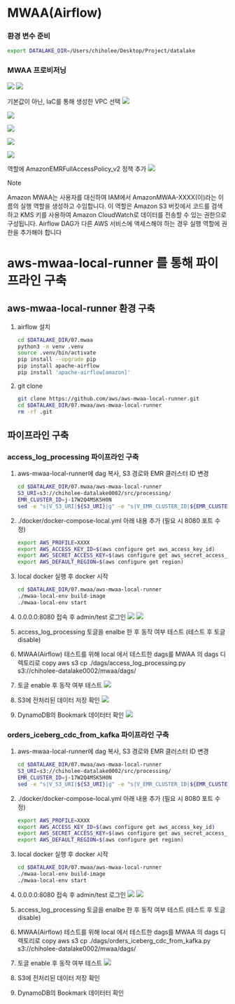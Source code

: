 # MWAA(Airflow)

### 환경 변수 준비
```bash
export DATALAKE_DIR=/Users/chiholee/Desktop/Project/datalake
```

### MWAA 프로비저닝

![](./img/2024-06-21-09-53-28.png)
![](./img/2024-06-21-09-53-41.png)

기본값이 아닌, IaC를 통해 생성한 VPC 선택
![](./img/2024-06-21-10-15-00.png)

![](./img/2024-06-21-10-15-54.png)

![](./img/2024-06-21-10-16-07.png)

![](./img/2024-06-21-10-16-21.png)

![](./img/2024-06-21-10-16-40.png)

역할에 AmazonEMRFullAccessPolicy_v2 정책 추가
![](./img/2024-06-21-13-00-16.png)

> [!NOTE]  
> Amazon MWAA는 사용자를 대신하여 IAM에서 AmazonMWAA-XXXX(이)라는 이름의 실행 역할을 생성하고 수임합니다. 이 역할은 Amazon S3 버킷에서 코드를 검색하고 KMS 키를 사용하여 Amazon CloudWatch로 데이터를 전송할 수 있는 권한으로 구성됩니다. Airflow DAG가 다른 AWS 서비스에 액세스해야 하는 경우 실행 역할에 권한을 추가해야 합니다


# aws-mwaa-local-runner 를 통해 파이프라인 구축

## aws-mwaa-local-runner 환경 구축
1. airflow 설치
    ```bash
    cd $DATALAKE_DIR/07.mwaa
    python3 -m venv .venv
    source .venv/bin/activate
    pip install --upgrade pip
    pip install apache-airflow
    pip install 'apache-airflow[amazon]'
    ````

1. git clone
    ```bash
    git clone https://github.com/aws/aws-mwaa-local-runner.git
    cd $DATALAKE_DIR/07.mwaa/aws-mwaa-local-runner
    rm -rf .git
    ````
## 파이프라인 구축
### access_log_processing 파이프라인 구축
1. aws-mwaa-local-runner에 dag 복사, S3 경로와 EMR 클러스터 ID 변경
    ```bash    
    cd $DATALAKE_DIR/07.mwaa/aws-mwaa-local-runner
    S3_URI=s3://chiholee-datalake0002/src/processing/
    EMR_CLUSTER_ID=j-17W2Q4MSK5H0N
    sed -e "s|V_S3_URI|${S3_URI}|g" -e "s|V_EMR_CLUSTER_ID|${EMR_CLUSTER_ID}|g" ../src/access_log_processing.py > ./dags/access_log_processing.py
    ````

1. ./docker/docker-compose-local.yml 아래 내용 추가 (필요 시 8080 포트 수정)
    ```bash
    export AWS_PROFILE=XXXX
    export AWS_ACCESS_KEY_ID=$(aws configure get aws_access_key_id)
    export AWS_SECRET_ACCESS_KEY=$(aws configure get aws_secret_access_key)
    export AWS_DEFAULT_REGION=$(aws configure get region)
    ````

1. local docker 실행 후 docker 시작
    ```bash
    cd $DATALAKE_DIR/07.mwaa/aws-mwaa-local-runner
    ./mwaa-local-env build-image
    ./mwaa-local-env start
    ```

1. 0.0.0.0:8080 접속 후 admin/test 로그인
    ![](./img/2024-06-21-12-45-26.png)
    ![](./img/2024-06-21-16-12-56.png)


1. access_log_processing 토글을 enalbe 한 후 동작 여부 테스트 (테스트 후 토글 disable)

1. MWAA(Airflow) 테스트를 위해 local 에서 테스트한 dags를 MWAA 의 dags 디렉토리로 copy
aws s3 cp ./dags/access_log_processing.py s3://chiholee-datalake0002/mwaa/dags/

1. 토글 enable 후 동작 여부 테스트
![](./img/2024-06-22-10-20-48.png)

1. S3에 전처리된 데이터 저장 확인
![](2024-06-22-11-16-04.png)

1. DynamoDB의 Bookmark 데이터터 확인
![](2024-06-22-11-16-49.png)



### orders_iceberg_cdc_from_kafka 파이프라인 구축
1. aws-mwaa-local-runner에 dag 복사, S3 경로와 EMR 클러스터 ID 변경
    ```bash    
    cd $DATALAKE_DIR/07.mwaa/aws-mwaa-local-runner
    S3_URI=s3://chiholee-datalake0002/src/processing/
    EMR_CLUSTER_ID=j-17W2Q4MSK5H0N
    sed -e "s|V_S3_URI|${S3_URI}|g" -e "s|V_EMR_CLUSTER_ID|${EMR_CLUSTER_ID}|g" ../src/orders_iceberg_cdc_from_kafka.py > ./dags/orders_iceberg_cdc_from_kafka.py
    ````

2. ./docker/docker-compose-local.yml 아래 내용 추가 (필요 시 8080 포트 수정)
    ```bash
    export AWS_PROFILE=XXXX
    export AWS_ACCESS_KEY_ID=$(aws configure get aws_access_key_id)
    export AWS_SECRET_ACCESS_KEY=$(aws configure get aws_secret_access_key)
    export AWS_DEFAULT_REGION=$(aws configure get region)
    ````

3. local docker 실행 후 docker 시작
    ```bash
    cd $DATALAKE_DIR/07.mwaa/aws-mwaa-local-runner
    ./mwaa-local-env build-image
    ./mwaa-local-env start
    ```

4. 0.0.0.0:8080 접속 후 admin/test 로그인
    ![](./img/2024-06-21-12-45-26.png)
    ![](2024-06-23-15-15-04.png)


1. access_log_processing 토글을 enalbe 한 후 동작 여부 테스트 (테스트 후 토글 disable)

1. MWAA(Airflow) 테스트를 위해 local 에서 테스트한 dags를 MWAA 의 dags 디렉토리로 copy
aws s3 cp ./dags/orders_iceberg_cdc_from_kafka.py s3://chiholee-datalake0002/mwaa/dags/

1. 토글 enable 후 동작 여부 테스트
![](2024-06-23-15-17-38.png)

1. S3에 전처리된 데이터 저장 확인


1. DynamoDB의 Bookmark 데이터터 확인




